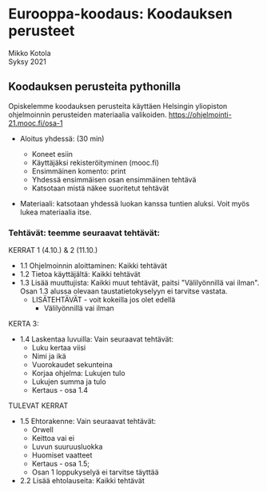 # Eurooppa-koodaus: Koodauksen perusteet
Mikko Kotola  
Syksy 2021

## Koodauksen perusteita pythonilla 
Opiskelemme koodauksen perusteita käyttäen Helsingin yliopiston ohjelmoinnin perusteiden materiaalia valikoiden.
https://ohjelmointi-21.mooc.fi/osa-1

- Aloitus yhdessä: (30 min) 
    - Koneet esiin
    - Käyttäjäksi rekisteröityminen (mooc.fi)
    - Ensimmäinen komento: print
    - Yhdessä ensimmäisen osan ensimmäinen tehtävä
    - Katsotaan mistä näkee suoritetut tehtävät

- Materiaali: katsotaan yhdessä luokan kanssa tuntien aluksi. Voit myös lukea materiaalia itse.

### Tehtävät: teemme seuraavat tehtävät:
KERRAT 1 (4.10.) & 2 (11.10.) 
- 1.1 Ohjelmoinnin aloittaminen: Kaikki tehtävät
- 1.2 Tietoa käyttäjältä: Kaikki tehtävät
- 1.3 Lisää muuttujista: Kaikki muut tehtävät, paitsi "Välilyönnillä vai ilman". Osan 1.3 alussa olevaan taustatietokyselyyn ei tarvitse vastata.
    - LISÄTEHTÄVÄT - voit kokeilla jos olet edellä
        - Välilyönnillä vai ilman

KERTA 3:
- 1.4 Laskentaa luvuilla: Vain seuraavat tehtävät: 
    - Luku kertaa viisi
    - Nimi ja ikä
    - Vuorokaudet sekunteina
    - Korjaa ohjelma: Lukujen tulo
    - Lukujen summa ja tulo
    - Kertaus - osa 1.4

TULEVAT KERRAT
- 1.5 Ehtorakenne: Vain seuraavat tehtävät: 
    - Orwell
    - Keittoa vai ei
    - Luvun suuruusluokka
    - Huomiset vaatteet
    - Kertaus - osa 1.5; 
    - Osan 1 loppukyselyä ei tarvitse täyttää
- 2.2 Lisää ehtolauseita: Kaikki tehtävät
